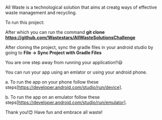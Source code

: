 All Waste is a technological solution that aims at creatg ways of effective waste management and recycling.

To run this project:

[^1]: If you don't have android studio installed in your local machine, you can download it here[https://developer.android.com/studio]

[^2]: If you don't have git installed visit this link[https://git-scm.com/book/en/v2/Getting-Started-Installing-Git] for further guidance.

After which you can run the command **git clone https://github.com/Wastestars/AllWasteSolutionsChallenge**

After cloning the project, sync the gradle files in your android studio by going to **File -> Sync Project with Gradle Files**

You are one step away from running your application!!😃

You can run your app using an emlator or using your android phone. 

a. To run the app on your phone follow these steps[https://developer.android.com/studio/run/device].

b. To run the app on an emulator follow these steps[https://developer.android.com/studio/run/emulator].

Thank you!😊 Have fun and embrace all waste!

